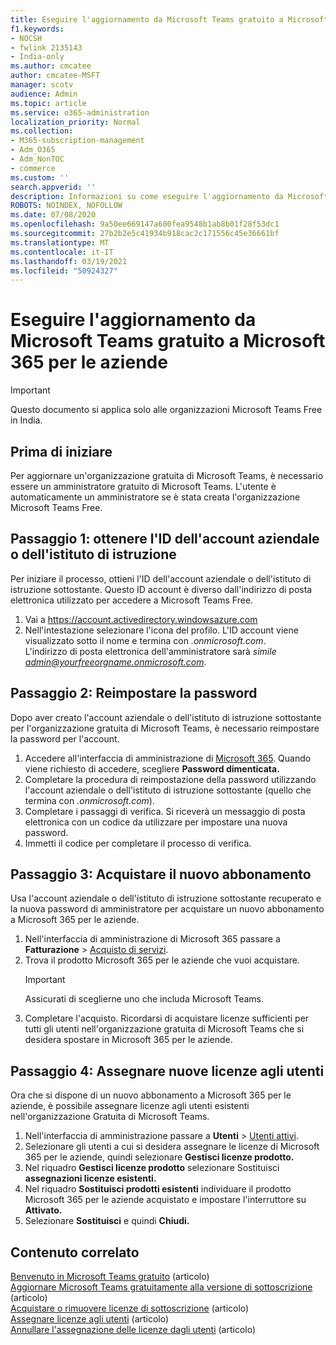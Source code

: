 ```yaml
---
title: Eseguire l'aggiornamento da Microsoft Teams gratuito a Microsoft 365 per le aziende
f1.keywords:
- NOCSH
- fwlink 2135143
- India-only
ms.author: cmcatee
author: cmcatee-MSFT
manager: scotv
audience: Admin
ms.topic: article
ms.service: o365-administration
localization_priority: Normal
ms.collection:
- M365-subscription-management
- Adm_O365
- Adm_NonTOC
- commerce
ms.custom: ''
search.appverid: ''
description: Informazioni su come eseguire l'aggiornamento da Microsoft Teams Gratuito a un nuovo abbonamento a Microsoft 365 per le aziende.
ROBOTS: NOINDEX, NOFOLLOW
ms.date: 07/08/2020
ms.openlocfilehash: 9a50ee669147a600fea9548b1ab8b01f28f53dc1
ms.sourcegitcommit: 27b2b2e5c41934b918cac2c171556c45e36661bf
ms.translationtype: MT
ms.contentlocale: it-IT
ms.lasthandoff: 03/19/2021
ms.locfileid: "50924327"
---
```

# <a name="upgrade-from-microsoft-teams-free-to-microsoft-365-for-business"></a>Eseguire l'aggiornamento da Microsoft Teams gratuito a Microsoft 365 per le aziende

> [!IMPORTANT]
> Questo documento si applica solo alle organizzazioni Microsoft Teams Free in India.

## <a name="before-you-begin"></a>Prima di iniziare

Per aggiornare un'organizzazione gratuita di Microsoft Teams, è necessario essere un amministratore gratuito di Microsoft Teams. L'utente è automaticamente un amministratore se è stata creata l'organizzazione Microsoft Teams Free.

## <a name="step-1-get-your-work-or-school-account-id"></a>Passaggio 1: ottenere l'ID dell'account aziendale o dell'istituto di istruzione

Per iniziare il processo, ottieni l'ID dell'account aziendale o dell'istituto di istruzione sottostante. Questo ID account è diverso dall'indirizzo di posta elettronica utilizzato per accedere a Microsoft Teams Free.

1. Vai a <a href="https://go.microsoft.com/fwlink/p/?linkid=2134797" target="_blank">https://account.activedirectory.windowsazure.com</a>
2. Nell'intestazione selezionare l'icona del profilo. L'ID account viene visualizzato sotto il nome e termina con *.onmicrosoft.com*.\
    L'indirizzo di posta elettronica dell'amministratore sarà *simile admin@yourfreeorgname.onmicrosoft.com*.

## <a name="step-2-reset-your-password"></a>Passaggio 2: Reimpostare la password

Dopo aver creato l'account aziendale o dell'istituto di istruzione sottostante per l'organizzazione gratuita di Microsoft Teams, è necessario reimpostare la password per l'account.

1. Accedere all'interfaccia di amministrazione di <a href="https://go.microsoft.com/fwlink/p/?linkid=2024339" target="_blank">Microsoft 365</a>. Quando viene richiesto di accedere, scegliere **Password dimenticata.**
2. Completare la procedura di reimpostazione della password utilizzando l'account aziendale o dell'istituto di istruzione sottostante (quello che termina con *.onmicrosoft.com*).
3. Completare i passaggi di verifica. Si riceverà un messaggio di posta elettronica con un codice da utilizzare per impostare una nuova password.
4. Immetti il codice per completare il processo di verifica.

## <a name="step-3-buy-your-new-subscription"></a>Passaggio 3: Acquistare il nuovo abbonamento

Usa l'account aziendale o dell'istituto di istruzione sottostante recuperato e la nuova password di amministratore per acquistare un nuovo abbonamento a Microsoft 365 per le aziende.

1. Nell'interfaccia di amministrazione di Microsoft 365 passare a **Fatturazione** > <a href="https://go.microsoft.com/fwlink/p/?linkid=868433" target="_blank">Acquisto di servizi</a>.
2. Trova il prodotto Microsoft 365 per le aziende che vuoi acquistare.
    > [!IMPORTANT]
    > Assicurati di sceglierne uno che includa Microsoft Teams.
3. Completare l'acquisto. Ricordarsi di acquistare licenze sufficienti per tutti gli utenti nell'organizzazione gratuita di Microsoft Teams che si desidera spostare in Microsoft 365 per le aziende.

## <a name="step-4-assign-new-licenses-to-users"></a>Passaggio 4: Assegnare nuove licenze agli utenti

Ora che si dispone di un nuovo abbonamento a Microsoft 365 per le aziende, è possibile assegnare licenze agli utenti esistenti nell'organizzazione Gratuita di Microsoft Teams.

1. Nell'interfaccia di amministrazione passare a **Utenti**  >  <a href="https://go.microsoft.com/fwlink/p/?linkid=834822" target="_blank">Utenti attivi</a>.
2. Selezionare gli utenti a cui si desidera assegnare le licenze di Microsoft 365 per le aziende, quindi selezionare **Gestisci licenze prodotto.**
3. Nel riquadro **Gestisci licenze prodotto** selezionare Sostituisci **assegnazioni licenze esistenti.**
4. Nel riquadro **Sostituisci prodotti esistenti** individuare il prodotto Microsoft 365 per le aziende acquistato e impostare l'interruttore su **Attivato.**
5. Selezionare **Sostituisci** e quindi **Chiudi.**

## <a name="related-content"></a>Contenuto correlato

[Benvenuto in Microsoft Teams gratuito](https://support.microsoft.com/office/6d79a648-6913-4696-9237-ed13de64ae3c) (articolo)\
[Aggiornare Microsoft Teams gratuitamente alla versione di sottoscrizione](/microsoftteams/upgrade-freemium) (articolo)\
[Acquistare o rimuovere licenze di sottoscrizione](../licenses/buy-licenses.md) (articolo)\
[Assegnare licenze agli utenti](../../admin/manage/assign-licenses-to-users.md) (articolo)\
[Annullare l'assegnazione delle licenze dagli utenti](../../admin/manage/remove-licenses-from-users.md) (articolo)